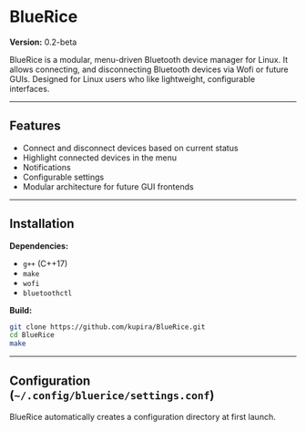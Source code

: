 # BlueRice

**Version:** 0.2-beta  

BlueRice is a modular, menu-driven Bluetooth device manager for Linux. It allows connecting, and disconnecting Bluetooth devices via Wofi or future GUIs. Designed for Linux users who like lightweight, configurable interfaces.

---

## Features

- Connect and disconnect devices based on current status
- Highlight connected devices in the menu
- Notifications
- Configurable settings
- Modular architecture for future GUI frontends

---

## Installation

**Dependencies:**

- `g++` (C++17)
- `make`
- `wofi`
- `bluetoothctl`

**Build:**

```bash
git clone https://github.com/kupira/BlueRice.git
cd BlueRice
make
```
---
## Configuration (`~/.config/bluerice/settings.conf`)

BlueRice automatically creates a configuration directory at first launch.
